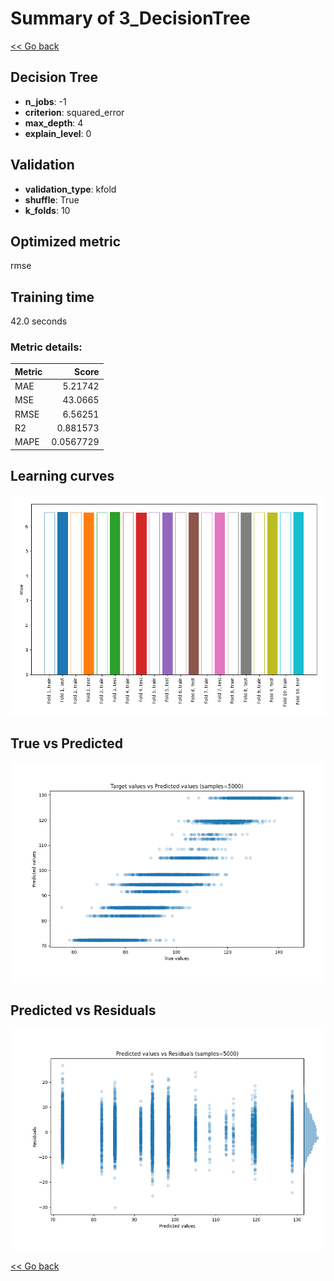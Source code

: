 # Summary of 3_DecisionTree

[<< Go back](../README.md)


## Decision Tree
- **n_jobs**: -1
- **criterion**: squared_error
- **max_depth**: 4
- **explain_level**: 0

## Validation
 - **validation_type**: kfold
 - **shuffle**: True
 - **k_folds**: 10

## Optimized metric
rmse

## Training time

42.0 seconds

### Metric details:
| Metric   |      Score |
|:---------|-----------:|
| MAE      |  5.21742   |
| MSE      | 43.0665    |
| RMSE     |  6.56251   |
| R2       |  0.881573  |
| MAPE     |  0.0567729 |



## Learning curves
![Learning curves](learning_curves.png)
## True vs Predicted

![True vs Predicted](true_vs_predicted.png)


## Predicted vs Residuals

![Predicted vs Residuals](predicted_vs_residuals.png)



[<< Go back](../README.md)
